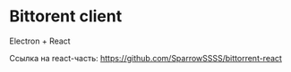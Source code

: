 # Bittorent client

Electron + React

Ссылка на react-часть: https://github.com/SparrowSSSS/bittorrent-react
